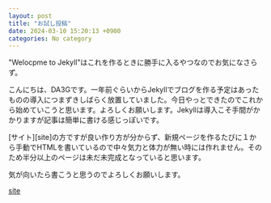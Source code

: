 ```yaml
---
layout: post
title: "お試し投稿"
date: 2024-03-10 15:20:13 +0900
categories: No category
---
```

"Welocpme to Jekyll"はこれを作るときに勝手に入るやつなのでお気になさらず。

こんにちは、DA3Gです。一年前ぐらいからJekyllでブログを作る予定はあったものの導入につまずきしばらく放置していました。今日やっとできたのでこれから始めていこうと思います。よろしくお願いします。Jekyllは導入こそ手間がかかりますが記事は簡単に書ける感じっぽいです。

[サイト][site]の方ですが良い作り方が分からず、新規ページを作るたびに１から手動でHTMLを書いているので中々気力と体力が無い時には作れません。そのため半分以上のページは未だ未完成となっていると思います。

気が向いたら書こうと思うのでよろしくお願いします。

[site](https://hmymizuyoukan.github.io)
